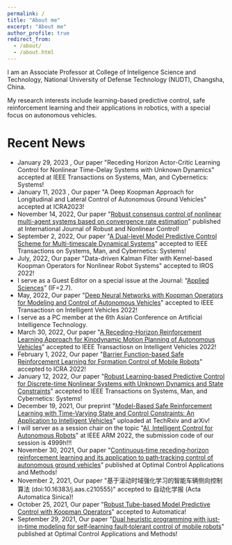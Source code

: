 ```yaml
---
permalink: /
title: "About me"
excerpt: "About me"
author_profile: true
redirect_from: 
  - /about/
  - /about.html
---
```

I am an Associate Professor at College of Inteligence Science and Technology, National University of Defense Technology (NUDT), Changsha, China. 

My research interests include learning-based predictive control, safe reinforcement learning and their applications in robotics, with a special focus on autonomous vehicles.

Recent News 
======
* January 29, 2023 , Our paper "Receding Horizon Actor-Critic Learning Control for Nonlinear Time-Delay Systems with Unknown Dynamics" accepted at IEEE Transactions on Systems, Man, and Cybernetics: Systems!
* January 11, 2023 , Our paper "A Deep Koopman Approach for Longitudinal and Lateral Control of Autonomous Ground Vehicles" accepted at ICRA2023!
* November 14, 2022, Our paper "[Robust consensus control of nonlinear multi-agent systems based on convergence rate estimation](https://onlinelibrary.wiley.com/doi/abs/10.1002/rnc.6477)" published at International Journal of Robust and Nonlinear Control!
* September 2, 2022, Our paper "[A Dual-level Model Predictive Control Scheme for Multi-timescale Dynamical Systems](https://ieeexplore.ieee.org/document/9790335)" accepted to IEEE Transactions on Systems, Man, and Cybernetics: Systems!
* July, 2022, Our paper "Data-driven Kalman Filter with Kernel-based Koopman Operators for Nonlinear Robot Systems" accepted to IROS 2022!
* I serve as a Guest Editor on a special issue at the Journal: “[Applied Sciences](https://www.mdpi.com/journal/applsci/special_issues/2IEDK599AN)” (IF=2.7).
* May, 2022, Our paper "[Deep Neural Networks with Koopman Operators for Modeling and Control of Autonomous Vehicles](https://ieeexplore.ieee.org/document/9790335)" accepted to IEEE Transactiosn on Intelligent Vehicles 2022!
* I serve as a PC member at the 6th Asian Conference on Artificial Intelligence Technology.
* March 30, 2022, Our paper "[A Receding-Horizon Reinforcement Learning Approach for Kinodynamic Motion Planning of Autonomous Vehicles](https://ieeexplore.ieee.org/document/9756946)" accepted to IEEE Transactiosn on Intelligent Vehicles 2022!
* February 1, 2022, Our paper "[Barrier Function-based Safe Reinforcement Learning for Formation Control of Mobile Robots](https://ieeexplore.ieee.org/document/9811604)" accepted to ICRA 2022!
* January 12, 2022, Our paper "[Robust Learning-based Predictive Control for Discrete-time Nonlinear Systems with Unknown Dynamics and State Constraints](https://arxiv.org/abs/1911.09827)" accepted to IEEE Transactions on Systems, Man, and Cybernetics: Systems!
* December 19, 2021, Our preprint "[Model-Based Safe Reinforcement Learning with Time-Varying State and Control Constraints: An Application to Intelligent Vehicles](https://doi.org/10.36227/techrxiv.17205740.v2)" uploaded at TechRxiv and arXiv!
* I will server as a session chair on the topic "[AI, Intelligent  Control for Autonomous Robots](http://www.ieee-arm.org/index.php/invited-sessions/)"   at IEEE ARM 2022, the submission code of our session is 4999h!!!
* November 30, 2021, Our paper "[Continuous‐time receding‐horizon reinforcement learning and its application to path‐tracking control of autonomous ground vehicles](http://doi.org/10.1002/oca.2832)" published at Optimal Control Applications and Methods!
* November 2, 2021, Our paper "基于滚动时域强化学习的智能车辆侧向控制算法 (doi:10.16383/j.aas.c210555)" accepted to 自动化学报 (Acta Automatica Sinica)!
* October 25, 2021, Our paper "[Robust Tube-based Model Predictive Control with Koopman Operators](https://arxiv.org/abs/2108.13011)" accepted to Automatica!
* September 29, 2021, Our paper "[Dual heuristic programming with just‐in‐time modeling for self‐learning fault‐tolerant control of mobile robots](https://onlinelibrary.wiley.com/doi/10.1002/oca.2791)" published at Optimal Control Applications and Methods!

